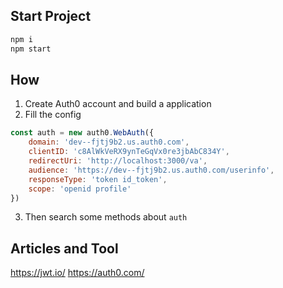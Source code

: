 

## Start Project

```sh
npm i
npm start
```



## How

1. Create Auth0 account and build a application
2. Fill the config
```js
const auth = new auth0.WebAuth({
    domain: 'dev--fjtj9b2.us.auth0.com',
    clientID: 'c8AlWkVeRX9ynTeGqVx0re3jbAbC834Y',
    redirectUri: 'http://localhost:3000/va',
    audience: 'https://dev--fjtj9b2.us.auth0.com/userinfo',
    responseType: 'token id_token',
    scope: 'openid profile'
})
```

3. Then search some methods about `auth`


## Articles and Tool
https://jwt.io/
https://auth0.com/